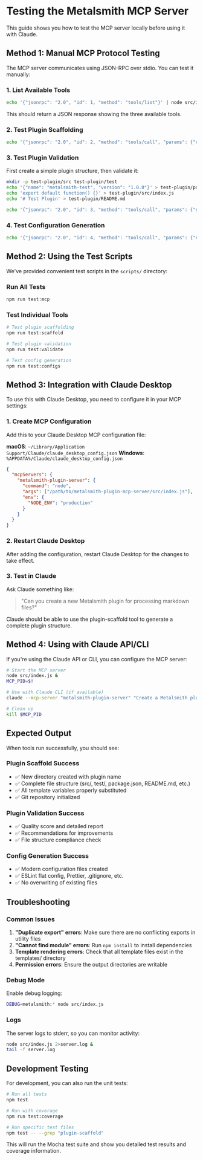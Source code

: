 # Testing the Metalsmith MCP Server

This guide shows you how to test the MCP server locally before using it with Claude.

## Method 1: Manual MCP Protocol Testing

The MCP server communicates using JSON-RPC over stdio. You can test it manually:

### 1. List Available Tools

```bash
echo '{"jsonrpc": "2.0", "id": 1, "method": "tools/list"}' | node src/index.js
```

This should return a JSON response showing the three available tools.

### 2. Test Plugin Scaffolding

```bash
echo '{"jsonrpc": "2.0", "id": 2, "method": "tools/call", "params": {"name": "plugin-scaffold", "arguments": {"name": "metalsmith-test-plugin", "type": "processor", "features": ["async-processing"], "outputPath": "./test-output"}}}' | node src/index.js
```

### 3. Test Plugin Validation

First create a simple plugin structure, then validate it:

```bash
mkdir -p test-plugin/src test-plugin/test
echo '{"name": "metalsmith-test", "version": "1.0.0"}' > test-plugin/package.json
echo 'export default function() {}' > test-plugin/src/index.js
echo '# Test Plugin' > test-plugin/README.md

echo '{"jsonrpc": "2.0", "id": 3, "method": "tools/call", "params": {"name": "validate-plugin", "arguments": {"path": "./test-plugin", "checks": ["structure", "package-json"]}}}' | node src/index.js
```

### 4. Test Configuration Generation

```bash
echo '{"jsonrpc": "2.0", "id": 4, "method": "tools/call", "params": {"name": "generate-configs", "arguments": {"outputPath": "./test-configs", "configs": ["eslint", "prettier"]}}}' | node src/index.js
```

## Method 2: Using the Test Scripts

We've provided convenient test scripts in the `scripts/` directory:

### Run All Tests

```bash
npm run test:mcp
```

### Test Individual Tools

```bash
# Test plugin scaffolding
npm run test:scaffold

# Test plugin validation
npm run test:validate

# Test config generation
npm run test:configs
```

## Method 3: Integration with Claude Desktop

To use this with Claude Desktop, you need to configure it in your MCP settings:

### 1. Create MCP Configuration

Add this to your Claude Desktop MCP configuration file:

**macOS**: `~/Library/Application Support/Claude/claude_desktop_config.json`
**Windows**: `%APPDATA%/Claude/claude_desktop_config.json`

```json
{
  "mcpServers": {
    "metalsmith-plugin-server": {
      "command": "node",
      "args": ["/path/to/metalsmith-plugin-mcp-server/src/index.js"],
      "env": {
        "NODE_ENV": "production"
      }
    }
  }
}
```

### 2. Restart Claude Desktop

After adding the configuration, restart Claude Desktop for the changes to take effect.

### 3. Test in Claude

Ask Claude something like:

> "Can you create a new Metalsmith plugin for processing markdown files?"

Claude should be able to use the plugin-scaffold tool to generate a complete plugin structure.

## Method 4: Using with Claude API/CLI

If you're using the Claude API or CLI, you can configure the MCP server:

```bash
# Start the MCP server
node src/index.js &
MCP_PID=$!

# Use with Claude CLI (if available)
claude --mcp-server "metalsmith-plugin-server" "Create a Metalsmith plugin for image optimization"

# Clean up
kill $MCP_PID
```

## Expected Output

When tools run successfully, you should see:

### Plugin Scaffold Success

- ✅ New directory created with plugin name
- ✅ Complete file structure (src/, test/, package.json, README.md, etc.)
- ✅ All template variables properly substituted
- ✅ Git repository initialized

### Plugin Validation Success

- ✅ Quality score and detailed report
- ✅ Recommendations for improvements
- ✅ File structure compliance check

### Config Generation Success

- ✅ Modern configuration files created
- ✅ ESLint flat config, Prettier, .gitignore, etc.
- ✅ No overwriting of existing files

## Troubleshooting

### Common Issues

1. **"Duplicate export" errors**: Make sure there are no conflicting exports in utility files
2. **"Cannot find module" errors**: Run `npm install` to install dependencies
3. **Template rendering errors**: Check that all template files exist in the templates/ directory
4. **Permission errors**: Ensure the output directories are writable

### Debug Mode

Enable debug logging:

```bash
DEBUG=metalsmith:* node src/index.js
```

### Logs

The server logs to stderr, so you can monitor activity:

```bash
node src/index.js 2>server.log &
tail -f server.log
```

## Development Testing

For development, you can also run the unit tests:

```bash
# Run all tests
npm test

# Run with coverage
npm run test:coverage

# Run specific test files
npm test -- --grep "plugin-scaffold"
```

This will run the Mocha test suite and show you detailed test results and coverage information.
